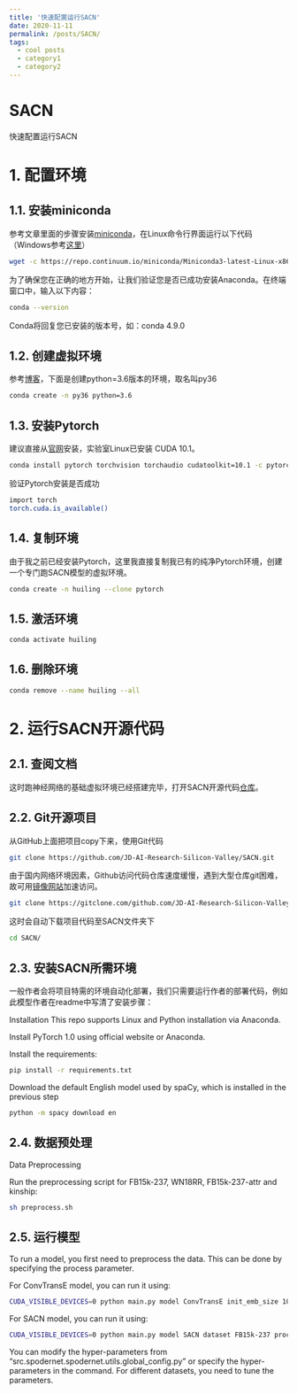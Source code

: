 ```yaml
---
title: '快速配置运行SACN'
date: 2020-11-11
permalink: /posts/SACN/
tags:
  - cool posts
  - category1
  - category2
---
```


# SACN

快速配置运行SACN

# 1. 配置环境

## 1.1. 安装miniconda

参考文章里面的步骤安装[miniconda](https://www.jianshu.com/p/edaa744ea47d)，在Linux命令行界面运行以下代码（Windows参考[这里](https://www.jianshu.com/p/17288627b994)）

```bash
wget -c https://repo.continuum.io/miniconda/Miniconda3-latest-Linux-x86_64.sh
```

为了确保您在正确的地方开始，让我们验证您是否已成功安装Anaconda。在终端窗口中，输入以下内容：

```bash
conda --version
```

Conda将回复您已安装的版本号，如：conda 4.9.0

## 1.2. 创建虚拟环境

参考[博客](https://blog.csdn.net/H_O_W_E/article/details/77370456)，下面是创建python=3.6版本的环境，取名叫py36

```bash
conda create -n py36 python=3.6
```

## 1.3. 安装Pytorch

建议直接从[官网](https://pytorch.org/get-started/locally/)安装，实验室Linux已安装 CUDA 10.1。

```bash
conda install pytorch torchvision torchaudio cudatoolkit=10.1 -c pytorch
```

验证Pytorch安装是否成功

```bash
import torch 
torch.cuda.is_available()
```

## 1.4. 复制环境

由于我之前已经安装Pytorch，这里我直接复制我已有的纯净Pytorch环境，创建一个专门跑SACN模型的虚拟环境。

```bash
conda create -n huiling --clone pytorch
```

## 1.5. 激活环境

```bash
conda activate huiling
```

## 1.6. 删除环境

```bash
conda remove --name huiling --all
```

# 2. 运行SACN开源代码

## 2.1. 查阅文档

这时跑神经网络的基础虚拟环境已经搭建完毕，打开SACN开源代码[仓库](https://github.com/JD-AI-Research-Silicon-Valley/SACN)。

## 2.2. Git开源项目

从GitHub上面把项目copy下来，使用Git代码

```bash
git clone https://github.com/JD-AI-Research-Silicon-Valley/SACN.git
```

由于国内网络环境因素，Github访问代码仓库速度缓慢，遇到大型仓库git困难，故可用[镜像网站](https://gitclone.com/)加速访问。

```bash
git clone https://gitclone.com/github.com/JD-AI-Research-Silicon-Valley/SACN.git
```

这时会自动下载项目代码至SACN文件夹下

```bash
cd SACN/
```

## 2.3. 安装SACN所需环境

一般作者会将项目特需的环境自动化部署，我们只需要运行作者的部署代码，例如此模型作者在readme中写清了安装步骤：

Installation This repo supports Linux and Python installation via Anaconda.

Install PyTorch 1.0 using official website or Anaconda.

Install the requirements:

```bash
pip install -r requirements.txt
```

Download the default English model used by spaCy, which is installed in the previous step

```bash
python -m spacy download en
```

## 2.4. 数据预处理

Data Preprocessing

Run the preprocessing script for FB15k-237, WN18RR, FB15k-237-attr and kinship:

```bash
sh preprocess.sh
```

## 2.5. 运行模型

To run a model, you first need to preprocess the data. This can be done by specifying the process parameter.

For ConvTransE model, you can run it using:

```bash
CUDA_VISIBLE_DEVICES=0 python main.py model ConvTransE init_emb_size 100 dropout_rate 0.4 channels 50 lr 0.001 kernel_size 3 dataset FB15k-237 process True
```

For SACN model, you can run it using:

```bash
CUDA_VISIBLE_DEVICES=0 python main.py model SACN dataset FB15k-237 process True
```

You can modify the hyper-parameters from “src.spodernet.spodernet.utils.global_config.py” or specify the hyper-parameters in the command. For different datasets, you need to tune the parameters.
